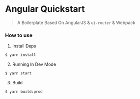 # Angular Quickstart

> A Boilerplate Based On AngularJS & ```ui-router``` & Webpack

### How to use

1. Install Deps

  ```bash
  $ yarn install
  ```

2. Running In Dev Mode

  ```bash
  $ yarn start
  ```

3. Build

  ```bash
  $ yarn build:prod
  ```

